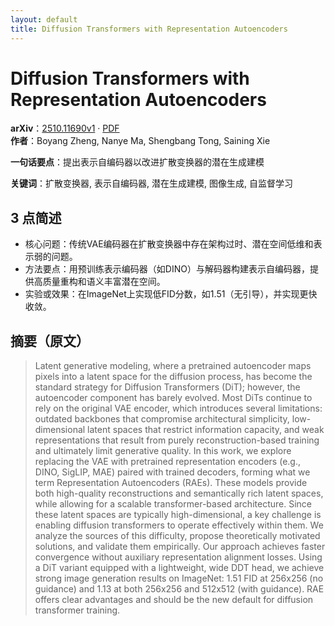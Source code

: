 ```yaml
---
layout: default
title: Diffusion Transformers with Representation Autoencoders
---
```


# Diffusion Transformers with Representation Autoencoders
**arXiv**：[2510.11690v1](https://arxiv.org/abs/2510.11690) · [PDF](https://arxiv.org/pdf/2510.11690.pdf)  
**作者**：Boyang Zheng, Nanye Ma, Shengbang Tong, Saining Xie  

**一句话要点**：提出表示自编码器以改进扩散变换器的潜在生成建模

**关键词**：扩散变换器, 表示自编码器, 潜在生成建模, 图像生成, 自监督学习

## 3 点简述
- 核心问题：传统VAE编码器在扩散变换器中存在架构过时、潜在空间低维和表示弱的问题。
- 方法要点：用预训练表示编码器（如DINO）与解码器构建表示自编码器，提供高质量重构和语义丰富潜在空间。
- 实验或效果：在ImageNet上实现低FID分数，如1.51（无引导），并实现更快收敛。

## 摘要（原文）

> Latent generative modeling, where a pretrained autoencoder maps pixels into a
> latent space for the diffusion process, has become the standard strategy for
> Diffusion Transformers (DiT); however, the autoencoder component has barely
> evolved. Most DiTs continue to rely on the original VAE encoder, which
> introduces several limitations: outdated backbones that compromise
> architectural simplicity, low-dimensional latent spaces that restrict
> information capacity, and weak representations that result from purely
> reconstruction-based training and ultimately limit generative quality. In this
> work, we explore replacing the VAE with pretrained representation encoders
> (e.g., DINO, SigLIP, MAE) paired with trained decoders, forming what we term
> Representation Autoencoders (RAEs). These models provide both high-quality
> reconstructions and semantically rich latent spaces, while allowing for a
> scalable transformer-based architecture. Since these latent spaces are
> typically high-dimensional, a key challenge is enabling diffusion transformers
> to operate effectively within them. We analyze the sources of this difficulty,
> propose theoretically motivated solutions, and validate them empirically. Our
> approach achieves faster convergence without auxiliary representation alignment
> losses. Using a DiT variant equipped with a lightweight, wide DDT head, we
> achieve strong image generation results on ImageNet: 1.51 FID at 256x256 (no
> guidance) and 1.13 at both 256x256 and 512x512 (with guidance). RAE offers
> clear advantages and should be the new default for diffusion transformer
> training.

